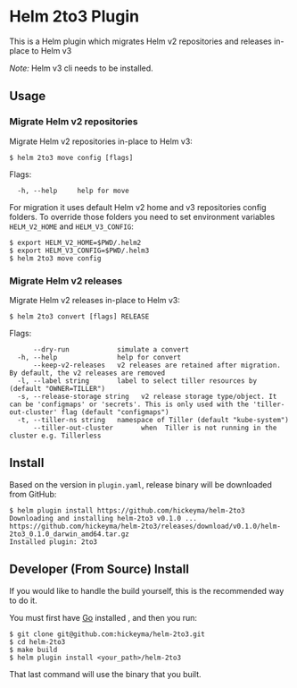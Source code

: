 # Helm 2to3 Plugin

This is a Helm plugin which migrates Helm v2 repositories and releases in-place to Helm v3

*Note:* Helm v3 cli needs to be installed.

## Usage

### Migrate Helm v2 repositories

Migrate Helm v2 repositories in-place to Helm v3:

```console
$ helm 2to3 move config [flags]
```

Flags:

```
  -h, --help     help for move
```

For migration it uses default Helm v2 home and v3 repositories config folders.
To override those folders you need to set environment variables `HELM_V2_HOME` and `HELM_V3_CONFIG`:

```console
$ export HELM_V2_HOME=$PWD/.helm2
$ export HELM_V3_CONFIG=$PWD/.helm3
$ helm 2to3 move config
```

### Migrate Helm v2 releases

Migrate Helm v2 releases in-place to Helm v3:

```console
$ helm 2to3 convert [flags] RELEASE
```

Flags:

```
      --dry-run            simulate a convert
  -h, --help               help for convert
      --keep-v2-releases   v2 releases are retained after migration. By default, the v2 releases are removed
  -l, --label string       label to select tiller resources by (default "OWNER=TILLER")
  -s, --release-storage string   v2 release storage type/object. It can be 'configmaps' or 'secrets'. This is only used with the 'tiller-out-cluster' flag (default "configmaps")
  -t, --tiller-ns string   namespace of Tiller (default "kube-system")
      --tiller-out-cluster       when  Tiller is not running in the cluster e.g. Tillerless
```

## Install

Based on the version in `plugin.yaml`, release binary will be downloaded from GitHub:

```console
$ helm plugin install https://github.com/hickeyma/helm-2to3
Downloading and installing helm-2to3 v0.1.0 ...
https://github.com/hickeyma/helm-2to3/releases/download/v0.1.0/helm-2to3_0.1.0_darwin_amd64.tar.gz
Installed plugin: 2to3
```

## Developer (From Source) Install

If you would like to handle the build yourself, this is the recommended way to do it.

You must first have [Go](http://golang.org) installed , and then you run:

```console
$ git clone git@github.com:hickeyma/helm-2to3.git
$ cd helm-2to3
$ make build
$ helm plugin install <your_path>/helm-2to3
```

That last command will use the binary that you built.
